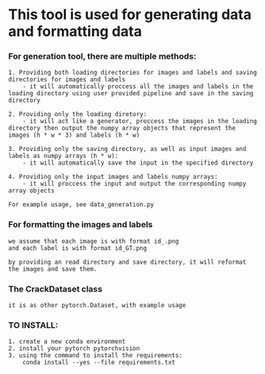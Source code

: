 #   This tool is used for generating data and formatting data 

### For generation tool, there are multiple methods: 
    1. Providing both loading directories for images and labels and saving directories for images and labels
        - it will automatically proccess all the images and labels in the loading directory using user provided pipeline and save in the saving directory
                
    2. Providing only the loading diretory: 
        - it will act like a generator, proccess the images in the loading directory then output the numpy array objects that represent the images (h * w * 3) and labels (h * w)

    3. Providing only the saving directory, as well as input images and labels as numpy arrays (h * w):
        - it will automatically save the input in the specified directory
  
    4. Providing only the input images and labels numpy arrays:
        - it will proccess the input and output the corresponding numpy array objects

    For example usage, see data_generation.py 

### For formatting the images and labels
    we assume that each image is with format id_.png
    and each label is with format id_GT.png

    by providing an read directory and save directory, it will reformat the images and save them.

### The CrackDataset class
    it is as other pytorch.Dataset, with example usage



### TO INSTALL: 
    1. create a new conda environment
    2. install your pytorch pytorchvision 
    3. using the command to install the requirements: 
        conda install --yes --file requirements.txt
